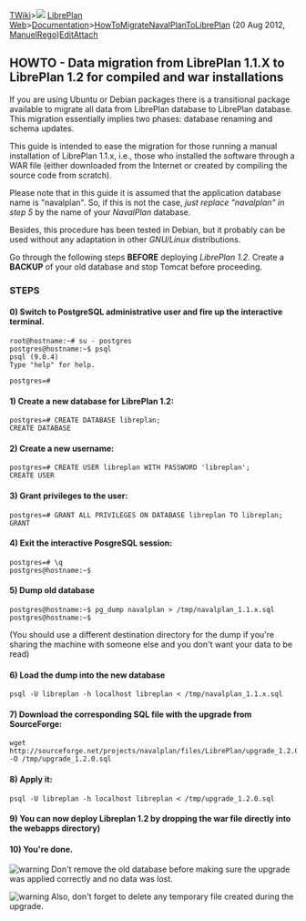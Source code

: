 [TWiki](Main_WebHome)&gt;![](/twiki/pub/TWiki/TWikiDocGraphics/web-bg-small.gif) [LibrePlan Web](LibrePlan_WebHome)&gt;[Documentation](LibrePlan_Documentation)&gt;[HowToMigrateNavalPlanToLibrePlan](LibrePlan_HowToMigrateNavalPlanToLibrePlan "Topic revision: 3 (20 Aug 2012 - 09:52:47)") (20 Aug 2012, [ManuelRego](Main_ManuelRego))[Edit](LibrePlan_HowToMigrateNavalPlanToLibrePlan?t=1520343627 "Edit this topic text")[Attach](/twiki/bin/attach/LibrePlan/HowToMigrateNavalPlanToLibrePlan "Attach an image or document to this topic")  

 HOWTO - Data migration from LibrePlan 1.1.X to LibrePlan 1.2 for compiled and war installations
------------------------------------------------------------------------------------------------

If you are using Ubuntu or Debian packages there is a transitional package available to migrate all data from LibrePlan database to LibrePlan database. This migration essentially implies two phases: database renaming and schema updates.

This guide is intended to ease the migration for those running a manual installation of LibrePlan 1.1.x, i.e., those who installed the software through a WAR file (either downloaded from the Internet or created by compiling the source code from scratch).

Please note that in this guide it is assumed that the application database name is "navalplan". So, if this is not the case, *just replace "navalplan" in step 5* by the name of your *NavalPlan* database.

Besides, this procedure has been tested in Debian, but it probably can be used without any adaptation in other *GNU/Linux* distributions.

Go through the following steps **BEFORE** deploying *LibrePlan 1.2*. Create a **BACKUP** of your old database and stop Tomcat before proceeding.

###  STEPS

####  0) Switch to PostgreSQL administrative user and fire up the interactive terminal.

    root@hostname:~# su - postgres
    postgres@hostname:~$ psql
    psql (9.0.4)
    Type "help" for help.

    postgres=#

####  1) Create a new database for LibrePlan 1.2:

    postgres=# CREATE DATABASE libreplan;
    CREATE DATABASE

####  2) Create a new username:

    postgres=# CREATE USER libreplan WITH PASSWORD 'libreplan';
    CREATE USER

####  3) Grant privileges to the user:

    postgres=# GRANT ALL PRIVILEGES ON DATABASE libreplan TO libreplan;
    GRANT

####  4) Exit the interactive PosgreSQL session:

    postgres=# \q
    postgres@hostname:~$

####  5) Dump old database

    postgres@hostname:~$ pg_dump navalplan > /tmp/navalplan_1.1.x.sql
    postgres@hostname:~$

(You should use a different destination directory for the dump if you're sharing the machine with someone else and you don't want your data to be read)

####  6) Load the dump into the new database

    psql -U libreplan -h localhost libreplan < /tmp/navalplan_1.1.x.sql

####  7) Download the corresponding SQL file with the upgrade from SourceForge:

    wget http://sourceforge.net/projects/navalplan/files/LibrePlan/upgrade_1.2.0.sql/download -O /tmp/upgrade_1.2.0.sql

####  8) Apply it:

    psql -U libreplan -h localhost libreplan < /tmp/upgrade_1.2.0.sql

####  9) You can now deploy Libreplan 1.2 by dropping the war file directly into the webapps directory)

####  10) You're done.

![warning](/twiki/pub/TWiki/TWikiDocGraphics/warning.gif) Don't remove the old database before making sure the upgrade was applied correctly and no data was lost.

![warning](/twiki/pub/TWiki/TWikiDocGraphics/warning.gif) Also, don't forget to delete any temporary file created during the upgrade.
